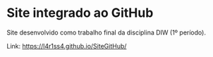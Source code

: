 # Site integrado ao GitHub

Site desenvolvido como trabalho final da disciplina DIW (1º período).

Link: https://l4r1ss4.github.io/SiteGitHub/

